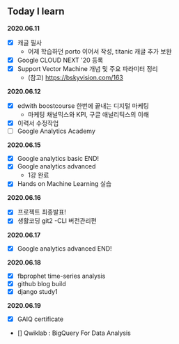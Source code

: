 
## Today I learn


**2020.06.11** 

- [x] 캐글 필사 
  - 어제 학습하던 porto 이어서 작성, titanic 캐글 추가 보완
- [x] Google CLOUD NEXT '20 등록
- [x] Support Vector Machine 개념 및 주요 파라미터 정리
  - (참고) https://bskyvision.com/163

**2020.06.12** 

- [x] edwith boostcourse 한번에 끝내는 디지털 마케팅
  - 마케팅 채널믹스와 KPI, 구글 애널리틱스의 이해
- [x] 이력서 수정작업
- [ ] Google Analytics Academy 

**2020.06.15**

- [x] Google analytics basic END!
- [x] Google analytics advanced 
  - 1강 완료
- [x] Hands on Machine Learning 실습

**2020.06.16**

- [X] 프로젝트 최종발표!
- [X] 생활코딩 git2 -CLI 버전관리편

**2020.06.17**

- [X] Google analytics advanced END!

**2020.06.18**

- [x] fbprophet time-series analysis
- [x] github blog build
- [x] django study1

**2020.06.19**

- [X] GAIQ certificate
- [] Qwiklab : BigQuery For Data Analysis

